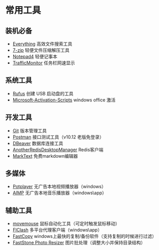 # 常用工具

## 装机必备
- [Everything](https://www.voidtools.com/zh-cn/) 高效文件搜索工具
- [7-zip](https://www.7-zip.org/) 轻便文件压缩解压工具
- [Notepad4](https://github.com/zufuliu/notepad4) 轻便记事本
- [TrafficMonitor](https://gitee.com/zhongyang219/TrafficMonitor) 任务栏网速显示

## 系统工具
- [Rufus](https://rufus.ie/zh/) 创建 USB 启动盘的工具
- [Microsoft-Activation-Scripts](https://github.com/massgravel/Microsoft-Activation-Scripts) windows office 激活

## 开发工具
- [Git](https://git-scm.com/) 版本管理工具
- [Postman](https://www.filehorse.com/download-postman/79377/) 接口测试工具（v10.12 老版免登录）
- [DBeaver](https://dbeaver.io/download) 数据库连接工具
- [AnotherRedisDesktopManager](https://github.com/qishibo/AnotherRedisDesktopManager) Redis客户端
- [MarkText](https://github.com/marktext/marktext) 免费markdown编辑器

## 多媒体
- [Potplayer](https://potplayer.daum.net/) 无广告本地视频播放器（windows）
- [AIMP](https://www.aimp.ru/) 无广告本地音乐播放器（windows\app）


## 辅助工具
- [movemouse](https://github.com/sw3103/movemouse) 鼠标自动化工具（可定时触发鼠标移动）
- [FlClash](https://github.com/chen08209/FlClash) 多平台代理客户端（windows\app）
- [FastCopy](https://fastcopy.jp/) windows上最快的复制/备份软件（支持复制的时候进行过滤）
- [FastStone Photo Resizer](https://www.dayanzai.me/faststone-photo-resizer.html) 图片批处理（调整大小并保持目录结构）